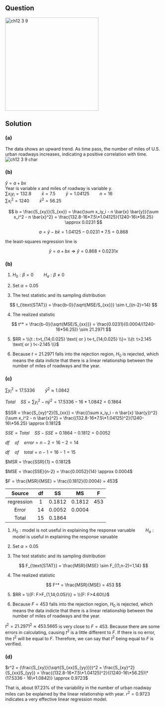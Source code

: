 ## Question
<img width="300" alt="ch12 3 9" src="https://github.com/user-attachments/assets/e9025d62-53c5-4f05-afc6-bd602ce206de" />

## Solution
### (a)
The data shows an upward trend. As time pass, the number of miles of U.S. urban roadways increases, indicating a positive correlation with time.
![ch12 3 9 char](https://github.com/user-attachments/assets/37186f31-52f8-4d7b-83ad-38ca77f3c766)

### (b)
$\hat{y} = a + bx$  
Year is variable x and miles of roadway is variable y.   
$\sum x_iy_i = 132.8 \quad \quad \bar{x} = 7.5 \quad \quad \bar{y}=1.04125 \quad \quad n=16$  
$\sum x_i^2 = 1240 \quad \quad \bar{x}^2 = 56.25$  

$$
b = \frac{S_{xy}}{S_{xx}} = \frac{\sum x_iy_i - n \bar{x} \bar{y}}{\sum x_i^2 - n \bar{x}^2} = \frac{132.8-16*7.5\*1.04125}{1240-16\*56.25} \approx 0.0231
$$

$$
a = \bar{y} - b \bar{x} = 1.04125 - 0.0231*7.5 = 0.868
$$

the least-squares regression line is

$$
\hat{y} = a + bx \Rightarrow \hat{y} = 0.868 + 0.0231x
$$

### (b)
1. $H_0: \beta = 0 \quad \quad H_a: \beta \neq 0$  
  
2. $\text{Set } \alpha = 0.05$  
  
3. The test statistic and its sampling distribution

$$
t_{\text{STAT}} = \frac{b-0}{\sqrt{MSE/S_{xx}}} \sim t_{(n-2)=14}
$$

4. The realized statistic

$$
t^* = \frac{b-0}{\sqrt{MSE/S_{xx}}} = \frac{0.0231}{0.0004/(1240-16*56.25)} \sim 21.2971  
$$

5. $RR = \\{t : t>t_{14;0.025} \text{ or } t<-t_{14;0.025} \\}= \\{t: t>2.145 \text{ or } t<-2.145 \\}$  
  
6. Because $t=21.2971$ falls into the rejection region, $H_0$ is rejected, which means the data indicte that there is a linear relationship between the number of miles of roadways and the year.

### (c)
$\sum y_i^2 = 17.5336 \quad \quad \bar{y}^2 \approx 1.0842$    
  
$Total \quad SS = \sum y_i^2 - n \bar{y}^2 = 17.5336 - 16*1.0842 = 0.1864$  

$SSR = \frac{S_{xy}^2}{S_{xx}} = \frac{(\sum x_iy_i - n \bar{x} \bar{y})^2}{\sum x_i^2 - n \bar{x}^2} = \frac{(132.8-16*7.5\*1.04125)^2}{1240-16\*56.25} \approx 0.1812$  

$SSE = Total \quad SS - SSE = 0.1864 - 0.1812 = 0.0052$  
  
$df \quad of \quad error = n-2 = 16-2 = 14$  
  
$df \quad of \quad total = n-1 = 16-1 = 15$    
  
$MSR = \frac{SSR}{1} = 0.1812$  
  
$MSE = \frac{SSE}{n-2} = \frac{0.0052}{14} \approx 0.0004$  
  
$F = \frac{MSR}{MSE} = \frac{0.1812}{0.0004} = 453$  
  
| Source     |  df | SS     | MS     | F      |
|:----------:|:---:|:------:|:------:|:------:|
| regression |  1  | 0.1812 | 0.1812 | 453    |
| Error      | 14  | 0.0052 | 0.0004 |        |
| Total      | 15  | 0.1864 |        |        |
  
1. $H_0: \text{model is not useful in explaining the response varuable} \quad \quad H_a: \text{model is useful in explaining the response varuable}$  
  
2. $\text{Set } \alpha = 0.05$  
  
3. The test statistic and its sampling distribution  

$$
F_{\text{STAT}} = \frac{MSR}{MSE} \sim F_{(1,n-2)=1,14}
$$

4. The realized statistic

$$
F^* = \frac{MSR}{MSE} = 453 
$$

5. $RR = \\{F: F>F_{1,14;0.05}\\} = \\{F: F>4.60\\}$ 
  
6. Because $F=453$ falls into the rejection region, $H_0$ is rejected, which means the data indicte that there is a linear relationship between the number of miles of roadways and the year.  
  
$t^2 = 21.2971^2 \approx 453.5665$ is very close to $F=453$. Because there are some errors in calculating, causing $t^2$ is a little different to $F$. If there is no error, the $t^2$ will be equal to $F$. Therefore, we can say that $t^2$ being equal to $F$ is verified.  

### (d)

$r^2 = (\frac{S_{xy}}{\sqrt{S_{xx}S_{yy}}})^2 = \frac{S_{xy}^2}{S_{xx}S_{yy}} = \frac{(132.8-16*7.5\*1.04125)^2}{(1240-16\*56.25)\*(17.5336 - 16\*1.0842)} \approx 0.9723$  

That is, about 97.23% of the variability in the number of urban roadway miles can be explained by the linear relationship with year. $r^2=0.9723$ indicates a very effective linear regression model.
















